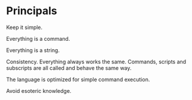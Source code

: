 # Principals #

Keep it simple.

Everything is a command.

Everything is a string.

Consistency. Everything always works the same. Commands, scripts and subscripts are all called and behave the same way.

The language is optimized for simple command execution.

Avoid esoteric knowledge.
